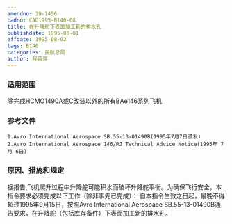 ```yaml
---
amendno: 39-1456
cadno: CAD1995-B146-08
title: 在升降舵下表面加工新的排水孔
publishdate: 1995-08-01
effdate: 1995-08-02
tags: B146
categories: 民航总局
author: 程晋萍
---
```


### 适用范围 
除完成HCMO1490A或C改装以外的所有BAe146系列飞机

<!--more-->
### 参考文件
    1.Avro International Aerospace SB.55-13-01490B(1995年7月7日颁发) 
    2.Avro International Aerospace 146/RJ Technical Advice Notice(1995年 7月 6日) 

### 原因、措施和规定 
据报告,飞机爬升过程中升降舵可能积水而破坏升降舵平衡。为确保飞行安全，本指令要求必须完成以下工作（除非事先已完成）： 
    自本指令生效之日起，最晚不得超过1995年9月15日，按照Avro International Aerospace SB.55-13-01490B通告要求，在升降舵（包括库存备件）下表面加工新的排水孔。
